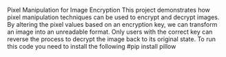 Pixel Manipulation for Image Encryption
This project demonstrates how pixel manipulation techniques can be used to encrypt and decrypt images.
By altering the pixel values based on an encryption key, we can transform an image into an unreadable format. 
Only users with the correct key can reverse the process to decrypt the image back to its original state.
   To run this code  you need to install the following
   #pip install pillow

